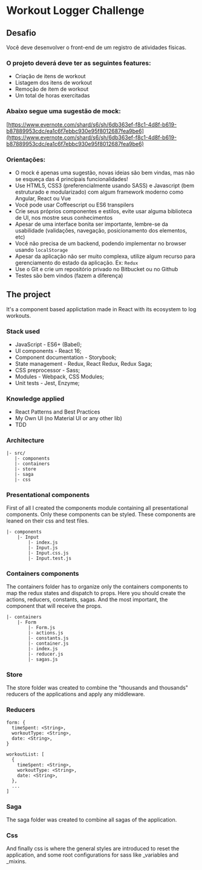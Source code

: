 # Workout Logger Challenge

## Desafio
Você deve desenvolver o front-end de um registro de atividades físicas.

### O projeto deverá deve ter as seguintes features:
- Criação de itens de workout
- Listagem dos itens de workout
- Remoção de item de workout
- Um total de horas exercitadas

### Abaixo segue uma sugestão de mock:
[https://www.evernote.com/shard/s6/sh/6db363ef-f8c1-4d8f-b619-b87889953cdc/ea1c6f7ebbc930e95f8012687fea9be6](https://www.evernote.com/shard/s6/sh/6db363ef-f8c1-4d8f-b619-b87889953cdc/ea1c6f7ebbc930e95f8012687fea9be6)

### Orientações:
- O mock é apenas uma sugestão, novas ideias são bem vindas, mas não se esqueça das 4 principais funcionalidades!
- Use HTML5, CSS3 (preferencialmente usando SASS) e Javascript (bem estruturado e modularizado) com algum framework moderno como Angular, React ou Vue
- Você pode usar Coffeescript ou ES6 transpilers
- Crie seus próprios componentes e estilos, evite usar alguma biblioteca de UI, nos mostre seus conhecimentos
- Apesar de uma interface bonita ser importante, lembre-se da usabilidade (validações, navegação, posicionamento dos elementos, etc)
- Você não precisa de um backend, podendo implementar no browser usando `localStorage`
- Apesar da aplicação não ser muito complexa, utilize algum recurso para gerenciamento do estado da aplicação. Ex: `Redux`
- Use o Git e crie um repositório privado no Bitbucket ou no Github
- Testes são bem vindos (fazem a diferença)

## The project
It's a component based applictation made in React with its ecosystem to log workouts.

### Stack used
- JavaScript - ES6+ (Babel);
- UI components - React 16;
- Component documentation - Storybook;
- State management - Redux, React Redux, Redux Saga;
- CSS preprocessor - Sass;
- Modules - Webpack, CSS Modules;
- Unit tests - Jest, Enzyme;

### Knowledge applied 
- React Patterns and Best Practices
- My Own UI (no Material UI or any other lib)
- TDD

### Architecture

```
|- src/
   |- components
   |- containers
   |- store
   |- saga
   |- css
```

### Presentational components
First of all I created the components module containing all presentational components. Only these components can be styled. These components are leaned on their css and test files.

```
|- components
    |- Input
        |- index.js
        |- Input.js
        |- Input.css.js
        |- Input.test.js
```

### Containers components
The containers folder has to organize only the containers components to map the redux states and dispatch to props. Here you should create the actions, reducers, constants, sagas. And the most important, the component that will receive the props.

```
|- containers
    |- Form
        |- Form.js
        |- actions.js
        |- constants.js
        |- container.js
        |- index.js
        |- reducer.js
        |- sagas.js
```

### Store
The store folder was created to combine the "thousands and thousands" reducers of the applications and apply any middleware.

### Reducers

```
form: {
  timeSpent: <String>,
  workoutType: <String>,
  date: <String>,
}

workoutList: [
  {
    timeSpent: <String>,
    workoutType: <String>,
    date: <String>,
  },
  ...
]
```

### Saga
The saga folder was created to combine all sagas of the application.

### Css
And finally css is where the general styles are introduced to reset the application, and some root configurations for sass like _variables and _mixins.
